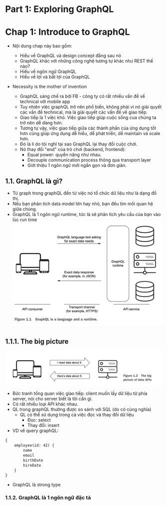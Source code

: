 # Part 1: Exploring GraphQL
# Chap 1: Introduce to GraphQL
- Nội dung chap này bao gồm:
    - Hiểu về GraphQL và design concept đằng sau nó
    - GraphQL khác với những công nghệ tương tự khác như REST thế nào?
    - Hiểu về ngôn ngữ GraphQL
    - Hiểu về lợi và bất lợi của GraphQL

- Necessity is the mother of invention
    - GraphQL sáng chế ra bởi FB - công ty có rất nhiều vấn đề về technical với mobile app
    - Tuy nhiên việc graphQL trở nên phổ biến, không phải vì nó giải quyết các vấn đề technical, mà là giải quyết các vấn đề về giao tiếp.
    - Giao tiếp là 1 việc khó. Việc giao tiếp giúp cuộc sống cua chúng ta trở nên dễ dàng hơn.
    - Tương tự vậy, việc giao tiếp giữa các thành phần của ứng dụng tốt hơn cũng giúp ứng dụng dễ hiểu, dễ phát triển, dễ maintain và scale hơn.
    - Đó là lí do tôi nghĩ tại sao GraphQL lại thay đổi cuộc chơi.
    - Nó thay đổi "end" của trò chơi (backend, frontend):
        - Equal power: quyền năng như nhau.
        - Decouple communication process thông qua transport layer
        - Giới thiệu 1 ngôn ngữ mới ngắn gọn và đơn giản.

## 1.1. GraphQL là gì?
- Từ graph trong graphQL đến từ việc nó tổ chức dữ liệu như là dạng đồ thị.
- Nếu bạn phân tích data model lớn hay nhỏ, bạn đều tìm mối quan hệ giữa chúng.
- GraphQL là 1 ngôn ngữ runtime, tức là sẽ phân tích yêu cầu của bạn vào lúc run time
![graphql-in-action-runtime-language](images/graphql-in-action-runtime-language.png)

## 1.1.1. The big picture
![graphqlinaction-big-picture-of-API](images/graphqlinaction-big-picture-of-API.png)
- Bức tranh tổng quan việc giao tiếp: client muốn lấy dữ liệu từ phía server, nói cho server biết là tôi cần gì.
- Có rất nhiều loại API khác nhau.
- QL trong graphQL thường được so sánh với SQL (do có cùng nghĩa)
    - QL có thể sử dụng trong cả việc đọc và thay đổi dữ liệu
        - Đọc: select
        - Thay đổi: insert
- VD về query graphQL:

```
{
    employee(id: 42) {
        name
        email
        birthDate
        hireDate
    }
}
```
- GraphQL là strong type

### 1.1.2. GraphQL là 1 ngôn ngữ đặc tả
